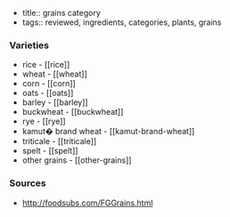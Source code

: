 - title:: grains category
- tags:: reviewed, ingredients, categories, plants, grains

### Varieties
* rice - [[rice]]
* wheat - [[wheat]]
* corn - [[corn]]
* oats - [[oats]]
* barley - [[barley]]
* buckwheat - [[buckwheat]]
* rye - [[rye]]
* kamut� brand wheat - [[kamut-brand-wheat]]
* triticale - [[triticale]]
* spelt - [[spelt]]
* other grains - [[other-grains]]

### Sources
* http://foodsubs.com/FGGrains.html
